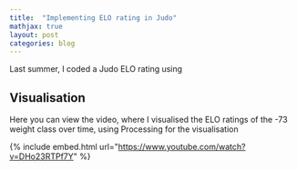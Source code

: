 ```yaml
---
title:  "Implementing ELO rating in Judo"
mathjax: true
layout: post
categories: blog
---
```

Last summer, I coded a Judo ELO rating using 

## Visualisation
Here you can view the video, where I visualised the ELO ratings of the -73 weight class over time, using Processing for the visualisation

{% include embed.html url="https://www.youtube.com/watch?v=DHo23RTPf7Y" %}
